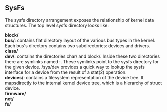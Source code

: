 ## SysFs

The sysfs directory arrangement exposes the relationship of kernel data structures. The top level sysfs directory looks like:

**block/** <br />
**bus/**: contains flat directory layout of the various bus types in the kernel. Each bus's directory contains two subdirectories: devices and drivers.<br />
**class/** <br />
**dev/**: contains the directories char/ and block/. Inside these two directories there are symlinks named <major>:<minior>. These symlinks point to the sysfs directory for the given device. /sys/dev provides a quick way to lookup the sysfs interface for a device from the result of a stat(2) operation. <br />
**devices/**: contains a filesystem representation of the device tree. It mapsdirectly to the internal kernel device tree, which is a hierarchy of struct device.<br />
**firmware/**<br />
**net/**<br />
**fs/**<br /> 
